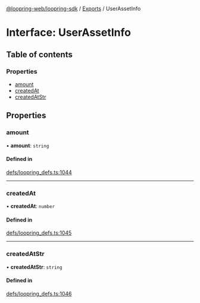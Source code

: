 [@loopring-web/loopring-sdk](../README.md) / [Exports](../modules.md) / UserAssetInfo

# Interface: UserAssetInfo

## Table of contents

### Properties

- [amount](UserAssetInfo.md#amount)
- [createdAt](UserAssetInfo.md#createdat)
- [createdAtStr](UserAssetInfo.md#createdatstr)

## Properties

### amount

• **amount**: `string`

#### Defined in

[defs/loopring_defs.ts:1044](https://github.com/Loopring/loopring_sdk/blob/fd60be9/src/defs/loopring_defs.ts#L1044)

___

### createdAt

• **createdAt**: `number`

#### Defined in

[defs/loopring_defs.ts:1045](https://github.com/Loopring/loopring_sdk/blob/fd60be9/src/defs/loopring_defs.ts#L1045)

___

### createdAtStr

• **createdAtStr**: `string`

#### Defined in

[defs/loopring_defs.ts:1046](https://github.com/Loopring/loopring_sdk/blob/fd60be9/src/defs/loopring_defs.ts#L1046)
